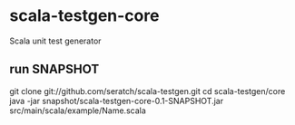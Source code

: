 # scala-testgen-core

Scala unit test generator

## run SNAPSHOT

   git clone git://github.com/seratch/scala-testgen.git
   cd scala-testgen/core
   java -jar snapshot/scala-testgen-core-0.1-SNAPSHOT.jar src/main/scala/example/Name.scala
